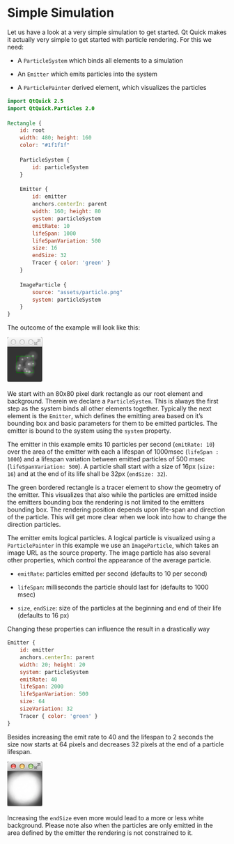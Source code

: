 # Simple Simulation

Let us have a look at a very simple simulation to get started. Qt Quick makes it actually very simple to get started with particle rendering. For this we need:


* A `ParticleSystem` which binds all elements to a simulation


* An `Emitter` which emits particles into the system


* A `ParticlePainter` derived element, which visualizes the particles

```qml
import QtQuick 2.5
import QtQuick.Particles 2.0

Rectangle {
    id: root
    width: 480; height: 160
    color: "#1f1f1f"

    ParticleSystem {
        id: particleSystem
    }

    Emitter {
        id: emitter
        anchors.centerIn: parent
        width: 160; height: 80
        system: particleSystem
        emitRate: 10
        lifeSpan: 1000
        lifeSpanVariation: 500
        size: 16
        endSize: 32
        Tracer { color: 'green' }
    }

    ImageParticle {
        source: "assets/particle.png"
        system: particleSystem
    }
}
```

The outcome of the example will look like this:



![image](./assets/simpleparticles.png)

We start with an 80x80 pixel dark rectangle as our root element and background. Therein we declare a `ParticleSystem`. This is always the first step as the system binds all other elements together. Typically the next element is the `Emitter`, which defines the emitting area based on it’s bounding box and basic parameters for them to be emitted particles. The emitter is bound to the system using the `system` property.

The emitter in this example emits 10 particles per second (`emitRate: 10`) over the area of the emitter with each a lifespan of 1000msec (`lifeSpan : 1000`) and a lifespan variation between emitted particles of 500 msec (`lifeSpanVariation: 500`). A particle shall start with a size of 16px (`size: 16`) and at the end of its life shall be 32px (`endSize: 32`).

The green bordered rectangle is a tracer element to show the geometry of the emitter. This visualizes that also while the particles are emitted inside the emitters bounding box the rendering is not limited to the emitters bounding box. The rendering position depends upon life-span and direction of the particle. This will get more clear when we look into how to change the direction particles.

The emitter emits logical particles. A logical particle is visualized using a `ParticlePainter` in this example we use an `ImageParticle`, which takes an image URL as the source property. The image particle has also several other properties, which control the appearance of the average particle.


* `emitRate`: particles emitted per second (defaults to 10 per second)


* `lifeSpan`: milliseconds the particle should last for (defaults to 1000 msec)


* `size`, `endSize`: size of the particles at the beginning and end of their life  (defaults to 16 px)

Changing these properties can influence the result in a drastically way

```qml
Emitter {
    id: emitter
    anchors.centerIn: parent
    width: 20; height: 20
    system: particleSystem
    emitRate: 40
    lifeSpan: 2000
    lifeSpanVariation: 500
    size: 64
    sizeVariation: 32
    Tracer { color: 'green' }
}
```

Besides increasing the emit rate to 40 and the lifespan to 2 seconds the size now starts at 64 pixels and decreases 32 pixels at the end of a particle lifespan.



![image](./assets/simpleparticles2.png)

Increasing the `endSize` even more would lead to a more or less white background. Please note also when the particles are only emitted in the area defined by the emitter the rendering is not constrained to it.

